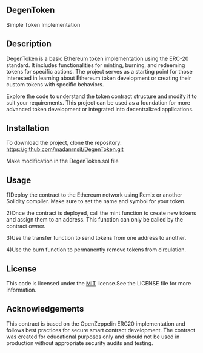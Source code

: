 
## DegenToken

Simple Token Implementation
## Description

DegenToken is a basic Ethereum token implementation using the ERC-20 standard. It includes functionalities for minting, burning, and redeeming tokens for specific actions. The project serves as a starting point for those interested in learning about Ethereum token development or creating their custom tokens with specific behaviors.

Explore the code to understand the token contract structure and modify it to suit your requirements. This project can be used as a foundation for more advanced token development or integrated into decentralized applications.
## Installation

To download the project, clone the repository:
 https://github.com/madanrnsit/DegenToken.git

Make modification in the DegenToken.sol file
    
## Usage

1)Deploy the contract to the Ethereum network using Remix or another Solidity compiler. Make sure to set the name and symbol for your token.

2)Once the contract is deployed, call the mint function to create new tokens and assign them to an address. This function can only be called by the contract owner.

3)Use the transfer function to send tokens from one address to another.

4)Use the burn function to permanently remove tokens from circulation.
## License

This code is licensed under the [MIT](https://choosealicense.com/licenses/mit/) license.See the LICENSE file for more information.
## Acknowledgements

 This contract is based on the OpenZeppelin ERC20 implementation and follows best practices for secure smart contract development. The contract was created for educational purposes only and should not be used in production without appropriate security audits and testing.
